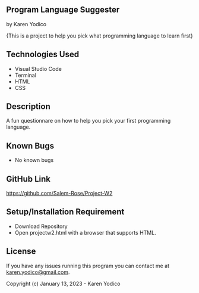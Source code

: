 ## Program Language Suggester
 
 by Karen Yodico

{This is a project to help you pick what programming language to learn first}

## Technologies Used

* Visual Studio Code
* Terminal
* HTML
* CSS

## Description

A fun questionnare on how to help you pick your first programming language.

## Known Bugs

* No known bugs

## GitHub Link
https://github.com/Salem-Rose/Project-W2

## Setup/Installation Requirement
* Download Repository 
* Open projectw2.html with a browser that supports HTML.

## License

If you have any issues running this program you can contact me at karen.yodico@gmail.com.

Copyright (c) January 13, 2023 - Karen Yodico
